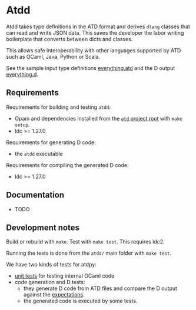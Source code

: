 Atdd
==

Atdd takes type definitions in the ATD format and derives `dlang`
classes that can read and write JSON data. This saves the developer the
labor writing boilerplate that converts between dicts and classes.

This allows safe interoperability with other languages supported by
ATD such as OCaml, Java, Python or Scala.

See the sample input type definitions
[everything.atd](test/atd-input/everything.atd) and
the D output [everything.d](test/dlang-expected/everything.d).

Requirements
--

Requirements for building and testing `atdd`:
* Opam and dependencies installed from the [`atd` project root](..)
  with `make setup`.
* ldc >= 1.27.0

Requirements for generating D code:
* the `atdd` executable

Requirements for compiling the generated D code:
* ldc >= 1.27.0

Documentation
--

* TODO

Development notes
--

Build or rebuild with `make`. Test with `make test`. This requires
ldc2.

Running the tests is done from the `atdd/` main folder with `make
test`.

We have two kinds of tests for atdpy:
* [unit tests](src/test) for testing internal OCaml code
* code generation and D tests:
  * they generate D code from ATD files and compare the D output
    against the [expectations](dlang-expected).
  * the generated code is executed by some tests.
